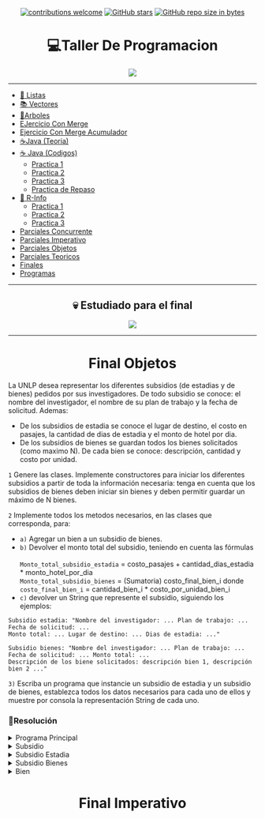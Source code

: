 <div align="center">

[![contributions welcome](https://img.shields.io/badge/contributions-welcome-brightgreen.svg?style=flat)](https://github.com/Nomadiix/Taller-de-Programacion)
[![GitHub stars](https://img.shields.io/github/stars/Nomadiix/Taller-de-Programacion)](https://github.com/FabianMartinez1234567/Taller-de-Programacion/stargazers/)
[![GitHub repo size in bytes](https://img.shields.io/github/repo-size/Nomadiix/Taller-de-Programacion)](https://github.com/Nomadiix/Taller-de-Programacion)
 </div>

<h1 align="center"> 💻Taller De Programacion  </h1>
<div align="center">
  <img src="https://media.giphy.com/media/tJqyalvo9ahykfykAj/giphy.gif"/>
 </div>

---


- [🧾 Listas ](/Documentos/Listas.md)
- [📚 Vectores ](/Documentos/Vectores.md)
- [🌳Arboles ](/Documentos/Arboles.md)
- [EJercicio Con Merge](https://github.com/Fabian-Martinez1/Taller-de-Programacion/blob/main/Pascal/Semana_3/11.pas)
- [Ejercicio Con Merge Acumulador](https://github.com/Fabian-Martinez1/Taller-de-Programacion/blob/main/Pascal/Semana_3/12.pas)
- [☕Java (Teoria) ](/Documentos/Java.md)
- [☕  Java (Codigos)](/Documentos/Java2.md)
  - [Practica 1 ](/Documentos/Java_Practica1.md)
  - [Practica 2 ](/Documentos/Java_Practica2.md)
  - [Practica 3 ](/Documentos/Java_Practica3.md)
  - [Practica de Repaso ](/Documentos/Java_Practica4.md)
- [🤖 R-Info ](/Documentos/RInfo.md)
  - [Practica 1 ](/Documentos/Rinfo_Practica1.md)
  - [Practica 2 ](/Documentos/Rinfo_Practica2.md)
  - [Practica 3 ](/Documentos/Rinfo_Practica3.md)
- [Parciales Concurrente](/Documentos/ParcialesConcurrente.md)
- [Parciales Imperativo](/Documentos/ParcialesImperativo.md)
- [Parciales Objetos](/Documentos/ParcialesObjetos.md)
- [Parciales Teoricos](/Documentos/Teoria.md)
- [Finales](/Documentos/Finales.md)
- [Programas](/Documentos/programas.md)
 
---

<div align="center">

  ## 💀 Estudiado para el final

  <img src="https://media.giphy.com/media/6i6DHjicGKMMHzws2a/giphy.gif"/>
</div>


---

<h1 align="center"> Final Objetos </h1>

La UNLP desea representar los diferentes subsidios (de estadias y de bienes) pedidos por sus investigadores. De todo subsidio se conoce: el nombre del investigador, el nombre de su plan de trabajo y la fecha de solicitud. Ademas:

- De los subsidios de estadia se conoce el lugar de destino, el costo en pasajes, la cantidad de dias de estadia y el monto de hotel por dia.
- De los subsidios de bienes se guardan todos los bienes solicitados (como maximo N). De cada bien se conoce: descripción, cantidad y costo por unidad.

`1` Genere las clases. Implemente constructores para iniciar los diferentes subsidios a partir de toda la información necesaria: tenga en cuenta que los subsidios de bienes deben iniciar sin bienes y deben permitir guardar un máximo de N bienes.

`2` Implemente todos los metodos necesarios, en las clases que corresponda, para:

- `a)` Agregar un bien a un subsidio de bienes.
- `b)` Devolver el monto total del subsidio, teniendo en cuenta las fórmulas 
  <br><br>
  `Monto_total_subsidio_estadia` = costo_pasajes + cantidad_dias_estadia * monto_hotel_por_dia <br>
  `Monto_total_subsidio_bienes` =  (Sumatoria) costo_final_bien_i donde <br>
  `costo_final_bien_i` = cantidad_bien_i * costo_por_unidad_bien_i
- `c)` devolver un String que represente el subsidio, siguiendo los ejemplos:

```
Subsidio estadia: "Nombre del investigador: ... Plan de trabajo: ... 
Fecha de solicitud: ... 
Monto total: ... Lugar de destino: ... Dias de estadia: ..."
```

```
Subsidio bienes: "Nombre del investigador: ... Plan de trabajo: ...
Fecha de solicitud: ... Monto total: ...
Descripción de los biene solicitados: descripción bien 1, descripción bien 2 ..."
```

`3)` Escriba un programa que instancie un subsidio de estadia y un subsidio de bienes, establezca todos los datos necesarios para cada uno de ellos y muestre por consola la representación String de cada uno.


### 📝Resolución


<details> <summary>Programa Principal</summary>

```java

```

</details>

<details> <summary>Subsidio</summary>

```java
public class abstract Subsidio{
  private String nombreInv;
  private String nombrePlan;
  private String fecha;

  public Subsidio(String nombreInv, String nombrePlan, String fecha){
    this.nombreInv = nombreInv;
    this.nombrePlan = nombrePlan;
    this.fecha = fecha;

  }
  public abstract double devolverMonto();
}
```

</details>

<details> <summary>Subsidio Estadia</summary>

```java
public class SubsidioEstadia extends Subsidio {
  private String destino;
  private double costoE;
  private double diaHotel;
  
  public SubsidioEstadia(String destino, double costoE, double diaHotel, String nombreInv, String nombrePlan, String fecha){
      super(nombreInv, nombrePlan, fecha)
      this.destino = destino;
      this.costoE = costoE;
      this.diaHotel = diaHotel;
    }


}
```

</details>

<details> <summary>Subsidio Bienes</summary>

```java
public class SubsidioBienes extends Subsidio{
  private Bien[] bienes;
  private Integer dimF;
  private Integer dimL;

  public SubsidioBienes(Integer N,String nombreInv, String nombrePlan, String fecha ){
    super(nombreInv, nombrePlan, fecha);
    this.dimF = N;
    for (int i = 0; i < N; i++){
      this.bienes[i]=null
    }
    this.dimL = 0;
  }
  public agregarBien(Bien bien){
    this.bienes[dimL] = bien;
    dimL++;
  }

}
```

</details>

<details> <summary>Bien</summary>

```java
public class Bien {
  private String descripcion;
  private Integer cantidad;
  private double costoU;

  public Bien(String descripcion, Integer cantidad, double costoU){
    this.descripcion = descripcion;
    this.cantidad = cantidad;
    this.costoU = costoU;
  }
}
```

</details>



<h1 align="center"> Final Imperativo </h1>
